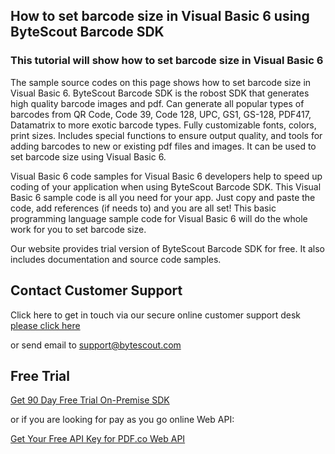 ## How to set barcode size in Visual Basic 6 using ByteScout Barcode SDK

### This tutorial will show how to set barcode size in Visual Basic 6

The sample source codes on this page shows how to set barcode size in Visual Basic 6. ByteScout Barcode SDK is the robost SDK that generates high quality barcode images and pdf. Can generate all popular types of barcodes from QR Code, Code 39, Code 128, UPC, GS1, GS-128, PDF417, Datamatrix to more exotic barcode types. Fully customizable fonts, colors, print sizes. Includes special functions to ensure output quality, and tools for adding barcodes to new or existing pdf files and images. It can be used to set barcode size using Visual Basic 6.

Visual Basic 6 code samples for Visual Basic 6 developers help to speed up coding of your application when using ByteScout Barcode SDK. This Visual Basic 6 sample code is all you need for your app. Just copy and paste the code, add references (if needs to) and you are all set! This basic programming language sample code for Visual Basic 6 will do the whole work for you to set barcode size.

Our website provides trial version of ByteScout Barcode SDK for free. It also includes documentation and source code samples.

## Contact Customer Support

Click here to get in touch via our secure online customer support desk [please click here](https://bytescout.zendesk.com/hc/en-us/requests/new?subject=ByteScout%20Barcode%20SDK%20Question)

or send email to [support@bytescout.com](mailto:support@bytescout.com?subject=ByteScout%20Barcode%20SDK%20Question) 

## Free Trial

[Get 90 Day Free Trial On-Premise SDK](https://bytescout.com/download/web-installer?utm_source=github-readme)

or if you are looking for pay as you go online Web API:

[Get Your Free API Key for PDF.co Web API](https://pdf.co/documentation/api?utm_source=github-readme)